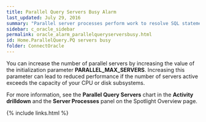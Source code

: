 ```yaml
---
title: Parallel Query Servers Busy Alarm
last_updated: July 29, 2016
summary: "Parallel server processes perform work to resolve SQL statements that are being executed in parallel. If all parallel server processes are busy, parallel SQL may be downgraded, or even executed serially, thus increasing its execution time. The Parallel Query Servers Busy alarm occurs when all or most parallel servers are busy."
sidebar: c_oracle_sidebar
permalink: oracle_alarm_parallelqueryserversbusy.html
id: Home.ParallelQuery.PQ servers busy
folder: ConnectOracle
---
```



You can increase the number of parallel servers by increasing the value of the initialization parameter **PARALLEL_MAX_SERVERS**. Increasing this parameter can lead to reduced performance if the number of servers active exceeds the capacity of your CPU or disk subsystems.

For more information, see the **Parallel Query Servers** chart in the **Activity drilldown** and the **Server Processes** panel on the Spotlight Overview page.


{% include links.html %}
